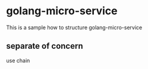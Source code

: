 # golang-micro-service

This is a sample how to structure golang-micro-service

## separate of concern

use chain